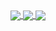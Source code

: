 
<a href="https://github.com/gregoriusjimmy/github-readme-stats">
  <img align="center" src="https://github-readme-stats.vercel.app/api?username=gregoriusjimmy&count_private=true&include_all_commits=true$show_icons=true&theme=rose_pine&layout=compact" />
</a>
<a href="https://github.com/gregoriusjimmy/github-readme-stats">
  <img align="center" src="https://github-readme-stats.vercel.app/api/top-langs/?username=gregoriusjimmy&layout=compact&theme=rose_pine" />
  <img align="center" src="https://github-readme-stats.vercel.app/api/wakatime?username=gregoriusjimmy&layout=compact&theme=rose_pine&v=2&last_30_days=true" />
</a>

